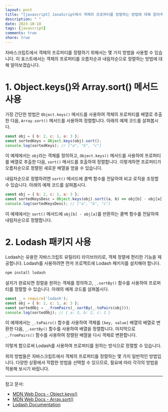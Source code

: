 ```yaml
---
layout: post
title: "[javascript] JavaScript에서 객체의 프로퍼티를 정렬하는 방법에 대해 알려주세요."
description: " "
date: 2023-10-18
tags: [javascript]
comments: true
share: true
---
```


자바스크립트에서 객체의 프로퍼티를 정렬하기 위해서는 몇 가지 방법을 사용할 수 있습니다. 이 포스트에서는 객체의 프로퍼티를 오름차순과 내림차순으로 정렬하는 방법에 대해 알아보겠습니다.

# 1. Object.keys()와 Array.sort() 메서드 사용

가장 간단한 방법은 `Object.keys()` 메서드를 사용하여 객체의 프로퍼티를 배열로 추출한 다음, `Array.sort()` 메서드를 사용하여 정렬합니다. 아래의 예제 코드를 살펴봅시다.

```javascript
const obj = { b: 2, c: 1, a: 3 };
const sortedKeys = Object.keys(obj).sort();
console.log(sortedKeys); // ["a", "b", "c"]
```

이 예제에서는 `obj`라는 객체를 정의하고, `Object.keys()` 메서드를 사용하여 프로퍼티를 배열로 추출한 다음, `sort()` 메서드를 호출하여 정렬합니다. 이렇게하면 프로퍼티가 오름차순으로 정렬된 새로운 배열을 얻을 수 있습니다.

내림차순으로 정렬하려면 `sort()` 메서드에 콜백 함수를 전달하여 비교 로직을 조정할 수 있습니다. 아래의 예제 코드를 살펴봅시다.

```javascript
const obj = { b: 2, c: 1, a: 3 };
const sortedKeysDesc = Object.keys(obj).sort((a, b) => obj[b] - obj[a]);
console.log(sortedKeysDesc); // ["a", "b", "c"]
```

이 예제에서는 `sort()` 메서드에 `obj[b] - obj[a]`를 반환하는 콜백 함수를 전달하여 내림차순으로 정렬합니다.

# 2. Lodash 패키지 사용

Lodash는 유용한 자바스크립트 유틸리티 라이브러리로, 객체 정렬에 편리한 기능을 제공합니다. Lodash를 사용하려면 먼저 프로젝트에 Lodash 패키지를 설치해야 합니다.

```bash
npm install lodash
```

설치가 완료되면 정렬을 원하는 객체를 정의하고, `_.sortBy()` 함수를 사용하여 프로퍼티를 정렬할 수 있습니다. 아래의 예제 코드를 살펴봅시다.

```javascript
const _ = require('lodash');
const obj = { b: 2, c: 1, a: 3 };
const sortedObj = _.fromPairs(_.sortBy(_.toPairs(obj)));
console.log(sortedObj); // { a: 3, b: 2, c: 1 }
```

이 예제에서는 `_.toPairs()` 함수를 사용하여 객체를 `[key, value]` 배열의 배열로 변환한 다음, `_.sortBy()` 함수를 사용하여 배열을 정렬합니다. 마지막으로 `_.fromPairs()` 함수를 사용하여 정렬된 배열을 다시 객체로 변환합니다.

이렇게 함으로써 Lodash를 사용하여 프로퍼티를 원하는 방식으로 정렬할 수 있습니다.

위의 방법들은 자바스크립트에서 객체의 프로퍼티를 정렬하는 몇 가지 일반적인 방법입니다. 다양한 상황에서 적합한 방법을 선택할 수 있으므로, 필요에 따라 각각의 방법을 적용해 보시기 바랍니다.

---
참고 문서:
- [MDN Web Docs - Object.keys()](https://developer.mozilla.org/en-US/docs/Web/JavaScript/Reference/Global_Objects/Object/keys)
- [MDN Web Docs - Array.sort()](https://developer.mozilla.org/en-US/docs/Web/JavaScript/Reference/Global_Objects/Array/sort)
- [Lodash Documentation](https://lodash.com/docs)